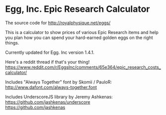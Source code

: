 # Egg, Inc. Epic Research Calculator
The source code for http://royalphysique.net/eggs/

This is a calculator to show prices of various Epic Research items and help you plan how you can spend your hard-earned golden eggs on the right things.

Currently updated for Egg. Inc version 1.4.1.

Here's a reddit thread if that's your thing!
https://www.reddit.com/r/EggsInc/comments/65e364/epic_research_costs_calculator/

Includes "Always Together" font by Skomii / PauloR:  
http://www.dafont.com/always-together.font  

Includes UnderscoreJS library by Jeremy Ashkenas:  
https://github.com/jashkenas/underscore  
https://github.com/jashkenas  
